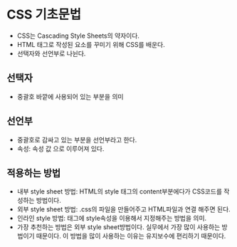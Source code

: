 # CSS 기초문법
- CSS는 Cascading Style Sheets의 약자이다.
- HTML 태그로 작성된 요소를 꾸미기 위해 CSS를 배운다.
- 선택자와 선언부로 나뉜다.

## 선택자
- 중괄호 바깥에 사용되어 있는 부분을 의미

## 선언부
- 중괄호로 감싸고 있는 부분을 선언부라고 한다.
- 속성: 속성 값 으로 이루어져 있다.

## 적용하는 방법
- 내부 style sheet 방법: HTML의 style 태그의 content부분에다가 CSS코드를 작성하는 방법이다.
- 외부 style sheet 방법: .css의 파일을 만들어주고 HTML파일과 연결 해주면 된다. <link rel="stylesheet" href="경로">
- 인라인 style 방법: 태그에 style속성을 이용해서 지정해주는 방법을 의미.
- 가장 추천하는 방법은 외부 style sheet방법이다. 실무에서 가장 많이 사용하는 방법이기 때문이다. 이 방법을 많이 사용하는 이유는 유지보수에 편리하기 때문이다.










